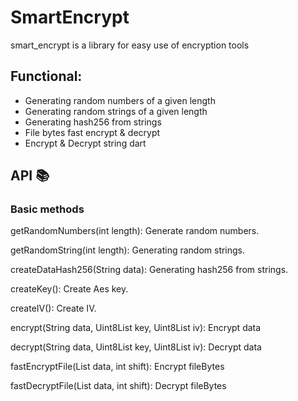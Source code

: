 # SmartEncrypt
smart_encrypt is a library for easy use of encryption tools

## Functional:
- Generating random numbers of a given length
- Generating random strings of a given length
- Generating hash256 from strings
- File bytes fast encrypt & decrypt
- Encrypt & Decrypt string dart

## API 📚
### Basic methods
getRandomNumbers(int length): Generate random numbers.

getRandomString(int length): Generating random strings.

createDataHash256(String data): Generating hash256 from strings.

createKey(): Create Aes key.

createIV(): Create IV.

encrypt(String data, Uint8List key, Uint8List iv): Encrypt data

decrypt(String data, Uint8List key, Uint8List iv): Decrypt data

fastEncryptFile(List data, int shift): Encrypt fileBytes

fastDecryptFile(List data, int shift): Decrypt fileBytes